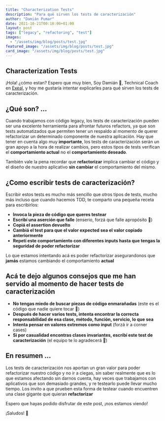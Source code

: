 ```yaml
---
title: "Characterization Tests"
description: "Para qué sirven los tests de caracterización"
author: "Damián Pumar"
date: 2021-10-21T00:10:00+01:00
layout: post
tags: ["legacy", "refactoring", "test"]
images:
  - "/assets/img/blog/posts/test.jpg"
featured_image: "/assets/img/blog/posts/test.jpg"
card_image: "/assets/img/blog/posts/test.jpg"
---
```


## Characterization Tests

¡Hola! ¿cómo estan? Espero que muy bien, Soy Damián 👋, Technical Coach en [Exeal](https://www.exeal.com/), y hoy me gustaría intentar explicarles para qué sirven los tests de caracterización.

## ¿Qué son? ...

Cuando trabajamos con código legacy, los tests de caracterización pueden ser una excelente herramienta para afrontar futuros refactors, ya que son tests automatizados que permiten tener un respaldo al momento de querer refactorizar un determinado componente de nuestra aplicación.
Hay que tener en cuenta algo muy **importante**, los tests de caracterización serán un gran apoyo a la hora de realizar cambios, pero estos tipos de tests verifican el **comportamiento actual** no el **comportamiento deseado**.

También vale la pena recordar que **refactorizar** implica cambiar el código y el diseño de nuestro aplicativo **sin cambiar** el comportamiento del mismo.

## ¿Como escribir tests de caracterización?

Escribir estos tests es mucho más sencillo que otros tipos de tests, mucho más incluso que cuando hacemos TDD, te comparto una pequeña receta para escribirlos:

- **Invoca la pieza de código que queres testear**
- **Escribí una aserción que falle** (enserio, forzá que falle apropósito 🤯)
- **Copiá el assertion devuelto**
- **Cambiá el test para que el valor expected sea el valor copiado anteriormente**
- **Repetí este comportamiento con diferentes inputs hasta que tengas la seguridad de poder refactorizar**

Lo que estamos intentando acá es poder refactorizar asegurandonos que **jamás** estamos cambiando el comportamiento **actual**

## Acá te dejo algunos consejos que me han servido al momento de hacer tests de caracterización

- **No tengas miedo de buscar piezas de código enmarañadas** (este es el código que nadie quiere tocar 🥱)
- **Después de hacer varios tests, intenta encontrar la correcta responsabilidad de esa clase, método, función, servicio, lo que sea**
- **Intenta pensar en valores extremos como input** (forzá ir a corner cases)
- **Si por casualidad encontras clases invariantes, escribí este test de caracterización** (el equipo te lo agradecerá 🙏)

## En resumen ...

Los tests de caracterización nos aportan un gran valor para poder refactorizar nuestro código y no ir a ciegas, sin saber realmente que es lo que estamos afectando sin darnos cuenta, hay veces que trabajamos con aplicativos que son demasiado grandes, y re testearlo puede llevar mucho tiempo.
Los invito a que prueben esta forma de testear cuando encuentren una clase gigante que quieran **refactorizar**

Espero que hayas podido disfrutar de este post, ¡nos estamos viendo!

¡Saludos! 🖖
